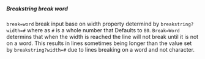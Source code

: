 ##### Breakstring break word

`break=word` break input base on width property determind by `breakstring?width=#` where as `#` is a whole number that Defaults to `80`. `Break=Word` determins that when the width is reached the line will not break until it is not on a word. This results in lines sometimes being longer than the value set by `breakstring?width=#` due to lines breaking on a word and not character.  